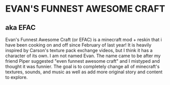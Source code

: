 # EVAN'S FUNNEST AWESOME CRAFT
## aka EFAC
Evan's Funnest Awesome Craft (or EFAC) is a minecraft mod + reskin that i have been cooking on and off since February of last year! It is heavily inspired by Carson's texture pack exchange videos, but I think it has a character of its own. I am not named Evan. The name came to be after my friend Piper suggested "even funnest awesome craft" and I mistyped and thought it was funnier. The goal is to completely change all of minecraft's textures, sounds, and music as well as add more original story and content to explore.
